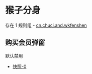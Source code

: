 # 猴子分身

存在 1 规则组 - [cn.chuci.and.wkfenshen](/src/apps/cn.chuci.and.wkfenshen.ts)

## 购买会员弹窗

默认禁用

- [快照-0](https://i.gkd.li/import/13226988)

